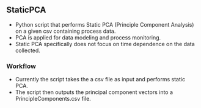 ## StaticPCA

- Python script that performs Static PCA (Principle Component Analysis) on a given csv containing process data. 
- PCA is applied for data modeling and process monitoring. 
- Static PCA specifically does not focus on time dependence on the data collected.


### Workflow

- Currently the script takes the a csv file as input and performs static PCA.
- The script then outputs the principal component vectors into a PrincipleComponents.csv file.